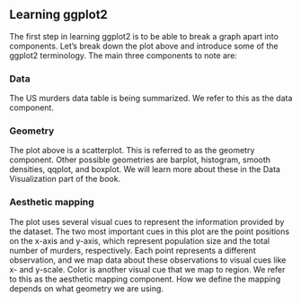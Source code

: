 ## Learning **ggplot2**

The first step in learning ggplot2 is to be able to break a graph apart into components.Let’s break down the plot above and introduce some of the ggplot2 terminology. The mainthree components to note are:### **Data**

The US murders data table is being summarized. We refer to this as the data component.### **Geometry**
The plot above is a scatterplot. This is referred to as the geometry component. Other possible geometries are barplot, histogram, smooth densities, qqplot, and boxplot. We will learn more about these in the Data Visualization part of the book.### **Aesthetic mapping** 

The plot uses several visual cues to represent the information provided by the dataset. The two most important cues in this plot are the point positions on the x-axis and y-axis, which represent population size and the total number of murders, respectively. Each point represents a different observation, and we map data about these observations to visual cues like x- and y-scale. Color is another visual cue that we map to region. We refer to this as the aesthetic mapping component. How we define the mapping depends on what geometry we are using.
